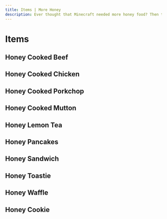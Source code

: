 ```yaml
---
title: Items | More Honey
description: Ever thought that Minecraft needed more honey food? Then this is your mod! This mod adds more than 5+ honey foods. Use it to replenish those health and hunger points and have some good buffs.
---
```


# Items

## Honey Cooked Beef

<ShapedRecipe
a1="honey_bottle" b1="" c1=""
a2="cooked_beef" b2="" c2=""
a3="" b3="" c3=""
output="morehoney:honey_cooked_beef"/>

## Honey Cooked Chicken

<ShapedRecipe
a1="honey_bottle" b1="" c1=""
a2="cooked_chicken" b2="" c2=""
a3="" b3="" c3=""
output="morehoney:honey_cooked_chicken"/>

## Honey Cooked Porkchop

<ShapedRecipe
a1="honey_bottle" b1="" c1=""
a2="cooked_porkchop" b2="" c2=""
a3="" b3="" c3=""
output="morehoney:honey_cooked_porkchop"/>

## Honey Cooked Mutton

<ShapedRecipe
a1="honey_bottle" b1="" c1=""
a2="cooked_mutton" b2="" c2=""
a3="" b3="" c3=""
output="morehoney:honey_cooked_mutton"/>

## Honey Lemon Tea

<ShapedRecipe
a1="water_bucket" b1="" c1=""
a2="honey_bottle" b2="" c2=""
a3="morefood:hot_beverage_cup" b3="" c3=""
output="morehoney:honey_lemon_tea"/>

## Honey Pancakes

<ShapedRecipe
a1="morefood:butter" b1="" c1=""
a2="honey_bottle" b2="" c2=""
a3="morefood:pancakes" b3="" c3=""
output="morehoney:honey_pancakes"/>

## Honey Sandwich

<ShapedRecipe
a1="" b1="morefood:butter" c1=""
a2="morefood:cut_bread" b2="honey_bottle" c2="morefood:cut_bread"
a3="" b3="" c3=""
output="morehoney:honey_sandwich"/>

## Honey Toastie

<ShapedRecipe
a1="" b1="morefood:butter" c1=""
a2="morefood:toast" b2="honey_bottle" c2="morefood:toast"
a3="" b3="" c3=""
output="morehoney:honey_toastie"/>

## Honey Waffle

<ShapedRecipe
a1="honey_bottle" b1="" c1=""
a2="morefood:waffle" b2="" c2=""
a3="" b3="" c3=""
output="morehoney:honey_waffle"/>

## Honey Cookie

<ShapedRecipe
a1="honey_bottle" b1="" c1=""
a2="cookie" b2="" c2=""
a3="" b3="" c3=""
output="morehoney:honey_cookie"/>

